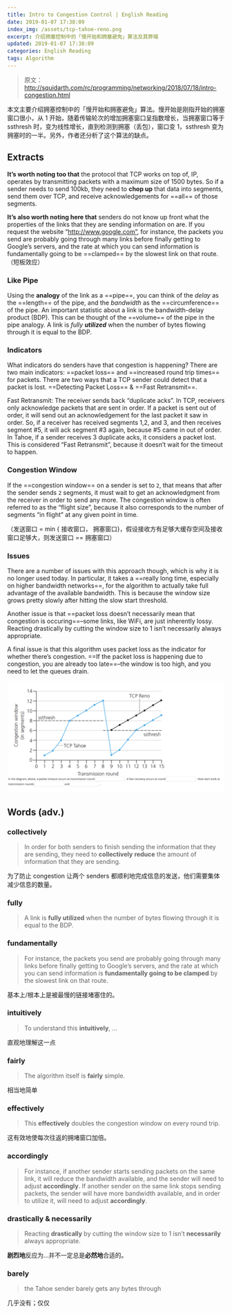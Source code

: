 ```yaml
---
title: Intro to Congestion Control | English Reading
date: 2019-01-07 17:38:09
index_img: /assets/tcp-tahoe-reno.png
excerpt: 介绍拥塞控制中的「慢开始和拥塞避免」算法及其弊端
updated: 2019-01-07 17:38:09
categories: English Reading
tags: Algorithm
---
```


> 原文：http://squidarth.com/rc/programming/networking/2018/07/18/intro-congestion.html

 本文主要介绍拥塞控制中的「慢开始和拥塞避免」算法。慢开始是刚指开始的拥塞窗口很小，从 1 开始，随着传输轮次的增加拥塞窗口呈指数增长，当拥塞窗口等于 ssthresh 时，变为线性增长，直到检测到拥塞（丢包），窗口变 1，ssthresh 变为拥塞时的一半。另外，作者还分析了这个算法的缺点。

## Extracts

**It’s worth noting too that** the protocol that TCP works on top of, IP, operates by transmitting packets with a maximum size of 1500 bytes. So if a sender needs to send 100kb, they need to **chop up** that data into segments, send them over TCP, and receive acknowledgements for ==all== of those segments.

**It’s also worth noting here that** senders do not know up front what the properties of the links that they are sending information on are. If you request the website “http://www.google.com”, for instance, the packets you send are probably going through many links before finally getting to Google’s servers, and the rate at which you can send information is fundamentally going to be ==clamped== by the slowest link on that route. （短板效应）

### Like Pipe

Using the **analogy** of the link as a ==pipe==, you can think of the *delay* as the ==length== of the pipe, and the *bandwidth* as the ==circumference== of the pipe. An important statistic about a link is the bandwidth-delay product (BDP). This can be thought of the ==volume== of the pipe in the pipe analogy. A link is *fully **utilized*** when the number of bytes flowing through it is equal to the BDP. 

### Indicators

What indicators do senders have that congestion is happening? There are two main indicators: ==packet loss== and ==increased round trip times== for packets. There are two ways that a TCP sender could detect that a packet is lost. ==Detecting Packet Loss== & ==Fast Retransmit==.

Fast Retransmit: The receiver sends back “duplicate acks”. In TCP, receivers only acknowledge packets that are sent in order. If a packet is sent out of order, it will send out an acknowledgement for the last packet it saw in order. So, if a receiver has received segments 1,2, and 3, and then receives segment #5, it will ack segment #3 again, because #5 came in out of order. In Tahoe, if a sender receives 3 duplicate acks, it considers a packet lost. This is considered “Fast Retransmit”, because it doesn’t wait for the timeout to happen.

### Congestion Window

 If the ==congestion window== on a sender is set to `2`, that means that after the sender sends `2` segments, it must wait to get an acknowledgment from the receiver in order to send any more. The congestion window is often referred to as the “flight size”, because it also corresponds to the number of segments “in flight” at any given point in time.

（发送窗口 = min { 接收窗口， 拥塞窗口}，假设接收方有足够大缓存空间及接收窗口足够大，则发送窗口 == 拥塞窗口）

### Issues

There are a number of issues with this approach though, which is why it is no longer used today. In particular, it takes a ==really long time, especially on higher bandwidth networks==, for the algorithm to actually take full advantage of the available bandwidth. This is because the window size grows pretty slowly after hitting the slow start threshold.

Another issue is that ==packet loss doesn’t necessarily mean that congestion is occuring==–some links, like WiFi, are just inherently lossy. Reacting drastically by cutting the window size to 1 isn’t necessarily always appropriate.

A final issue is that this algorithm uses packet loss as the indicator for whether there’s congestion. ==If the packet loss is happening due to congestion, you are already too late==–the window is too high, and you need to let the queues drain.

![tcp-tahoe-reno](/assets/tcp-tahoe-reno.png)

## Words (adv.)

### collectively 

> In order for both senders to finish sending the information that they are sending, they need to **collectively** **reduce** the amount of information that they are sending.

为了防止 congestion 让两个 senders 都顺利地完成信息的发送，他们需要集体减少信息的数量。

### fully

> A link is **fully utilized** when the number of bytes flowing through it is equal to the BDP.

### fundamentally

> For instance, the packets you send are probably going through many links before finally getting to Google’s servers, and the rate at which you can send information is **fundamentally going to be clamped** by the slowest link on that route.

基本上/根本上是被最慢的链接堵塞住的。

### intuitively

> To understand this **intuitively**, ...

直观地理解这一点

### fairly

> The algorithm itself is **fairly** simple.

相当地简单

### effectively

> This **effectively** doubles the congestion window on every round trip. 

这有效地使每次往返的拥堵窗口加倍。

### accordingly

> For instance, if another sender starts sending packets on the same link, it will reduce the bandwidth available, and the sender will need to adjust **accordingly**. If another sender on the same link stops sending packets, the sender will have more bandwidth available, and in order to utilize it, will need to adjust **accordingly**.

### drastically & necessarily

> Reacting **drastically** by cutting the window size to 1 isn’t **necessarily** always appropriate.

**剧烈地**反应为...并不一定总是**必然地**合适的。

### barely

> the Tahoe sender barely gets any bytes through

几乎没有；仅仅